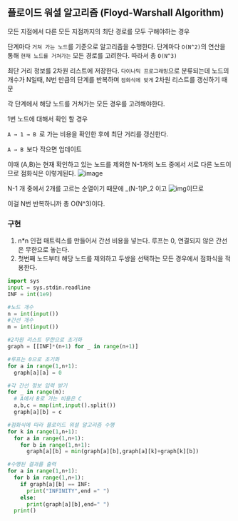 ## 플로이드 워셜 알고리즘 (Floyd-Warshall Algorithm)

모든 지점에서 다른 모든 지점까지의 최단 경로를 모두 구해야하는 경우 

단계마다 `거쳐 가는 노드`를 기준으로 알고리즘을 수행한다. 단계마다 `O(N^2)`의 연산을 통해 `현재 노드를 거쳐가는` 모든 경로를 고려한다. 따라서 총 `O(N^3)`

최단 거리 정보를 2차원 리스트에 저장한다.  `다이나믹 프로그래밍`으로 분류되는데 노드의 개수가 N일때, N번 만큼의 단계를 반복하며 `점화식에 맞게` 2차원 리스트를 갱신하기 때문

각 단계에서 해당 노드를 거쳐가는 모든 경우를 고려해야한다. 

1번 노드에 대해서 확인 할 경우

`A → 1 → B `로 가는 비용을 확인한 후에 최단 거리를 갱신한다.

`A → B `보다 작으면 업데이트 

이때 (A,B)는 현재 확인하고 있는 노드를 제외한 N-1개의 노드 중에서 서로 다른 노드이므로 점화식은 이렇게된다. 
![image](https://user-images.githubusercontent.com/13061461/108040107-40c96f80-7080-11eb-8caf-49b2cbbbc862.png)

N-1 개 중에서 2개를 고르는 순열이기 때문에 _(N-1)P_2 이고 ![img](https://blog.kakaocdn.net/dn/cR3YOt/btqHBTdPGBn/X3nvQO9sWOnvKiaF79HtVK/img.png)이므로

이걸 N번 반복하니까 총 O(N^3)이다.

### 구현

1. n*n 인접 매트릭스를 만들어서 간선 비용을 넣는다. 루프는 0, 연결되지 않은 간선은 무한으로 놓는다.
2. 첫번째 노드부터 해당 노드를 제외하고 두쌍을 선택하는 모든 경우에서 점화식을 적용한다. 



```python
import sys 
input = sys.stdin.readline
INF = int(1e9)

#노드 개수
n = int(input())
#간선 개수
m = int(input())

#2차원 리스트 무한으로 초기화 
graph = [[INF]*(n+1) for _ in range(n+1)]

#루프는 0으로 초기화
for a in range(1,n+1):
  graph[a][a] = 0

#각 간선 정보 입력 받기
for _ in range(m):
  # A에서 B로 가는 비용은 C
  a,b,c = map(int,input().split())
  graph[a][b] = c

#점화식에 따라 플로이드 워셜 알고리즘 수행
for k in range(1,n+1):
  for a in range(1,n+1):
    for b in range(1,n+1):
      graph[a][b] = min(graph[a][b],graph[a][k]+graph[k][b])

#수행된 결과를 출력
for a in range(1,n+1):
  for b in range(1,n+1):
    if graph[a][b] == INF:
      print("INFINITY",end =" ")
    else:
      print(graph[a][b],end=" ")
  print()
```

